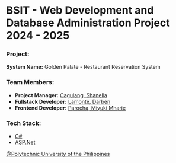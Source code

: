 # BSIT - Web Development and Database Administration Project 2024 - 2025

### Project: 
**System Name:** Golden Palate - Restaurant Reservation System

### Team Members:
- **Project Manager:** [Cagulang, Shanella](https://www.facebook.com/shanel.amara)
- **Fullstack Developer:** [Lamonte, Darben](https://www.facebook.com/darbxnn)
- **Frontend Developer:** [Parocha, Miyuki Mharie](https://www.facebook.com/itsmiyukimharie)

### Tech Stack:
- [C#](https://dotnet.microsoft.com/en-us/languages/csharp)
- [ASP.Net](https://dotnet.microsoft.com/en-us/apps/aspnet)

[@Polytechnic University of the Philippines](https://www.pup.edu.ph/)
